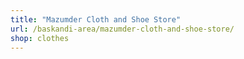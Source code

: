 ```yaml
---
title: "Mazumder Cloth and Shoe Store"
url: /baskandi-area/mazumder-cloth-and-shoe-store/
shop: clothes
---
```

